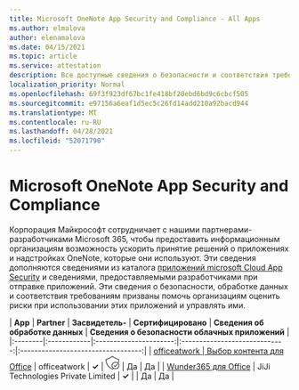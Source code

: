 ```yaml
---
title: Microsoft OneNote App Security and Compliance - All Apps
ms.author: elmalova
author: elenamalova
ms.date: 04/15/2021
ms.topic: article
ms.service: attestation
description: Все доступные сведения о безопасности и соответствия требованиям для всех приложений Microsoft OneNote.
localization_priority: Normal
ms.openlocfilehash: 69f3f923df67bc1fe418bf20ebd6bd9c6cbcf505
ms.sourcegitcommit: e97156a6eaf1d5ec5c26fd14add210a92bacd944
ms.translationtype: MT
ms.contentlocale: ru-RU
ms.lasthandoff: 04/28/2021
ms.locfileid: "52071790"
---
```

# <a name="microsoft-onenote-app-security-and-compliance"></a>Microsoft OneNote App Security and Compliance

Корпорация Майкрософт сотрудничает с нашими партнерами-разработчиками Microsoft 365, чтобы предоставить информационным организациям возможность ускорить принятие решений о приложениях и надстройках OneNote, которые они используют. Эти сведения дополняются сведениями из каталога [приложений microsoft Cloud App Security](https://www.microsoft.com/en-us/enterprise-mobility-security/cloud-app-security) и сведениями, предоставляемыми разработчиками при отправке приложений. Эти сведения о безопасности, обработке данных и соответствия требованиям призваны помочь организациям оценить риски при использовании этих приложений и управлять ими.

| **App** | **Partner** | **Засвидетель-** | **Сертифицировано** | **Сведения об обработке данных** | **Сведения о безопасности облачных приложений** |
|:--------|:------------|:----------------------:|:-----------------------------:|:----------------------------------:|
| [officeatwork | Выбор контента для Office](./officeatwork-officeatworkcontent-chooser-for-office.md) | officeatwork | **✓** | <img alt="Certified application badge" src="../media/certified-badge.png" height="25" width="25" /> | Да | Да |
| [Wunder365 для Office](./jiji-technologies-private-limited-wunder365-for-office.md) | JiJi Technologies Private Limited | **✓** |  | Да | Да |
